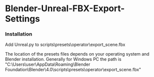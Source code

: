 # Blender-Unreal-FBX-Export-Settings

### Installation

Add Unreal.py to scripts\presets\operator\export_scene.fbx

The location of the presets files depends on your operating system and Blender installation. Generally for Windows PC the path is "C:\Users\user\AppData\Roaming\Blender Foundation\Blender\4.0\scripts\presets\operator\export_scene.fbx"
